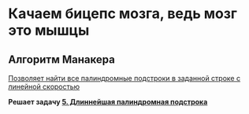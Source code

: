 # Качаем бицепс мозга, ведь мозг это мышцы


## Алгоритм Манакера

[Позволяет найти все палиндромные подстроки в заданной строке с линейной скоростью](https://ru.wikipedia.org/wiki/%D0%90%D0%BB%D0%B3%D0%BE%D1%80%D0%B8%D1%82%D0%BC_%D0%9C%D0%B0%D0%BD%D0%B0%D0%BA%D0%B5%D1%80%D0%B0)

**Решает задачу [5. Длиннейшая палиндромная подстрока](https://leetcode.com/problems/longest-palindromic-substring/description/)**
